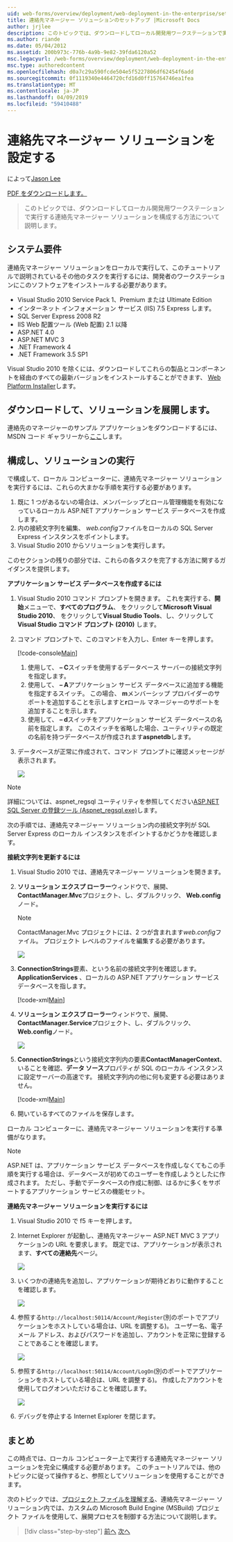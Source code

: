 ```yaml
---
uid: web-forms/overview/deployment/web-deployment-in-the-enterprise/setting-up-the-contact-manager-solution
title: 連絡先マネージャー ソリューションのセットアップ |Microsoft Docs
author: jrjlee
description: このトピックでは、ダウンロードしてローカル開発用ワークステーションで実行する連絡先マネージャー ソリューションを構成する方法について説明します。
ms.author: riande
ms.date: 05/04/2012
ms.assetid: 200b973c-776b-4a9b-9e82-39fda6120a52
msc.legacyurl: /web-forms/overview/deployment/web-deployment-in-the-enterprise/setting-up-the-contact-manager-solution
msc.type: authoredcontent
ms.openlocfilehash: d0a7c29a590fcde504e5f5227806df62454f6add
ms.sourcegitcommit: 0f1119340e4464720cfd16d0ff15764746ea1fea
ms.translationtype: MT
ms.contentlocale: ja-JP
ms.lasthandoff: 04/09/2019
ms.locfileid: "59410488"
---
```

# <a name="setting-up-the-contact-manager-solution"></a>連絡先マネージャー ソリューションを設定する

によって[Jason Lee](https://github.com/jrjlee)

[PDF をダウンロードします。](https://msdnshared.blob.core.windows.net/media/MSDNBlogsFS/prod.evol.blogs.msdn.com/CommunityServer.Blogs.Components.WeblogFiles/00/00/00/63/56/8130.DeployingWebAppsInEnterpriseScenarios.pdf)

> このトピックでは、ダウンロードしてローカル開発用ワークステーションで実行する連絡先マネージャー ソリューションを構成する方法について説明します。


## <a name="system-requirements"></a>システム要件

連絡先マネージャー ソリューションをローカルで実行して、このチュートリアルで説明されているその他のタスクを実行するには、開発者のワークステーションにこのソフトウェアをインストールする必要があります。

- Visual Studio 2010 Service Pack 1、Premium または Ultimate Edition
- インターネット インフォメーション サービス (IIS) 7.5 Express します。
- SQL Server Express 2008 R2
- IIS Web 配置ツール (Web 配置) 2.1 以降
- ASP.NET 4.0
- ASP.NET MVC 3
- .NET Framework 4
- .NET Framework 3.5 SP1

Visual Studio 2010 を除くには、ダウンロードしてこれらの製品とコンポーネントを経由のすべての最新バージョンをインストールすることができます、 [Web Platform Installer](https://go.microsoft.com/?linkid=9805118)します。

## <a name="download-and-extract-the-solution"></a>ダウンロードして、ソリューションを展開します。

連絡先のマネージャーのサンプル アプリケーションをダウンロードするには、MSDN コード ギャラリーから[ここ](https://code.msdn.microsoft.com/Deploying-Web-Applications-9d9093c0)します。

## <a name="configure-and-run-the-solution"></a>構成し、ソリューションの実行

で構成して、ローカル コンピューターに、連絡先マネージャー ソリューションを実行するには、これらの大まかな手順を実行する必要があります。

1. 既に 1 つがあるないの場合は、メンバーシップとロール管理機能を有効になっているローカル ASP.NET アプリケーション サービス データベースを作成します。
2. 内の接続文字列を編集、 *web.config*ファイルをローカルの SQL Server Express インスタンスをポイントします。
3. Visual Studio 2010 からソリューションを実行します。

このセクションの残りの部分では、これらの各タスクを完了する方法に関するガイダンスを提供します。

**アプリケーション サービス データベースを作成するには**

1. Visual Studio 2010 コマンド プロンプトを開きます。 これを実行する、**開始**メニューで、**すべてのプログラム**、 をクリックして**Microsoft Visual Studio 2010**、 をクリックして**Visual Studio Tools**、し、クリックして**Visual Studio コマンド プロンプト (2010)** します。
2. コマンド プロンプトで、このコマンドを入力し、Enter キーを押します。

    [!code-console[Main](setting-up-the-contact-manager-solution/samples/sample1.cmd)]

    1. 使用して、 **– C**スイッチを使用するデータベース サーバーの接続文字列を指定します。
    2. 使用して、 **– A**アプリケーション サービス データベースに追加する機能を指定するスイッチ。 この場合、 **m**メンバーシップ プロバイダーのサポートを追加することを示しますと**r**ロール マネージャーのサポートを追加することを示します。
    3. 使用して、 **– d**スイッチをアプリケーション サービス データベースの名前を指定します。 このスイッチを省略した場合、ユーティリティの既定の名前を持つデータベースが作成されます**aspnetdb**します。
3. データベースが正常に作成されて、コマンド プロンプトに確認メッセージが表示されます。

    ![](setting-up-the-contact-manager-solution/_static/image1.png)

> [!NOTE]
> 詳細については、aspnet\_regsql ユーティリティを参照してください[ASP.NET SQL Server の登録ツール (Aspnet\_regsql.exe)](https://msdn.microsoft.com/library/ms229862(v=vs.100).aspx)します。


次の手順では、連絡先マネージャー ソリューション内の接続文字列が SQL Server Express のローカル インスタンスをポイントするかどうかを確認します。

**接続文字列を更新するには**

1. Visual Studio 2010 では、連絡先マネージャー ソリューションを開きます。
2. **ソリューション エクスプ ローラー**ウィンドウで、展開、 **ContactManager.Mvc**プロジェクト、し、ダブルクリック、 **Web.config**ノード。

    > [!NOTE]
    > ContactManager.Mvc プロジェクトには、2 つが含まれます*web.config*ファイル。 プロジェクト レベルのファイルを編集する必要があります。

    ![](setting-up-the-contact-manager-solution/_static/image2.png)
3. **ConnectionStrings**要素、という名前の接続文字列を確認します。 **ApplicationServices** 、ローカルの ASP.NET アプリケーション サービス データベースを指します。

    [!code-xml[Main](setting-up-the-contact-manager-solution/samples/sample2.xml)]
4. **ソリューション エクスプ ローラー**ウィンドウで、展開、 **ContactManager.Service**プロジェクト、し、ダブルクリック、 **Web.config**ノード。

    ![](setting-up-the-contact-manager-solution/_static/image3.png)
5. **ConnectionStrings**という接続文字列内の要素**ContactManagerContext**、いることを確認、**データ ソース**プロパティが SQL のローカル インスタンスに設定サーバーの高速です。 接続文字列内の他に何も変更する必要はありません。

    [!code-xml[Main](setting-up-the-contact-manager-solution/samples/sample3.xml)]
6. 開いているすべてのファイルを保存します。

ローカル コンピューターに、連絡先マネージャー ソリューションを実行する準備がなります。

> [!NOTE]
> ASP.NET は、アプリケーション サービス データベースを作成しなくてもこの手順を実行する場合は、データベースが初めてのユーザーを作成しようとしたに作成されます。 ただし、手動でデータベースの作成に制御、はるかに多くをサポートするアプリケーション サービスの機能セット。


**連絡先マネージャー ソリューションを実行するには**

1. Visual Studio 2010 で f5 キーを押します。
2. Internet Explorer が起動し、連絡先マネージャー ASP.NET MVC 3 アプリケーションの URL を要求します。 既定では、アプリケーションが表示されます、**すべての連絡先**ページ。

    ![](setting-up-the-contact-manager-solution/_static/image4.png)
3. いくつかの連絡先を追加し、アプリケーションが期待どおりに動作することを確認します。

    ![](setting-up-the-contact-manager-solution/_static/image5.png)
4. 参照する`http://localhost:50114/Account/Register`(別のポートでアプリケーションをホストしている場合は、URL を調整する)。 ユーザー名、電子メール アドレス、およびパスワードを追加し、アカウントを正常に登録することであることを確認します。

    ![](setting-up-the-contact-manager-solution/_static/image6.png)
5. 参照する`http://localhost:50114/Account/LogOn`(別のポートでアプリケーションをホストしている場合は、URL を調整する)。 作成したアカウントを使用してログオンいただけることを確認します。

    ![](setting-up-the-contact-manager-solution/_static/image7.png)
6. デバッグを停止する Internet Explorer を閉じます。

## <a name="conclusion"></a>まとめ

この時点では、ローカル コンピューター上で実行する連絡先マネージャー ソリューションを完全に構成する必要があります。 このチュートリアルでは、他のトピックに従って操作すると、参照としてソリューションを使用することができます。

次のトピックでは、[プロジェクト ファイルを理解する](understanding-the-project-file.md)、連絡先マネージャー ソリューション内では、カスタムの Microsoft Build Engine (MSBuild) プロジェクト ファイルを使用して、展開プロセスを制御する方法について説明します。

> [!div class="step-by-step"]
> [前へ](the-contact-manager-solution.md)
> [次へ](understanding-the-project-file.md)
